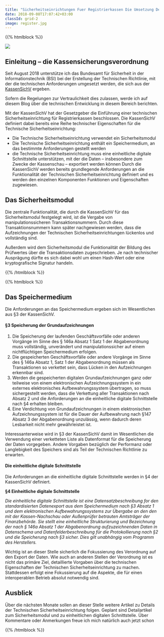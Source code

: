 ```yaml
---
title: "Sicherheitseinrichtungen Fuer Registrierkassen Die Umsetzung Der Kassensichv Aus Technischer Sicht"
date: 2018-09-08T17:07:42+03:00
classId: grid-2
image: register.jpg
---
```


{{% htmlblock %}}

![](/images/register.jpg)

## Einleitung – die Kassensicherungsverordnung
Seit August 2018 unterstütze ich das Bundesamt für Sicherheit in der Informationstechnik (BSI) bei der Erstellung der Technischen Richtlinie, mit der die technischen Anforderungen umgesetzt werden, die sich aus der [KassenSichV](http://www.bundesrat.de/drs.html?id=487-17) ergeben.

Sofern die Regelungen zur Vertraulichkeit dies zulassen, werde ich auf diesem Blog über die technischen Entwicklung in diesem Bereich berichten.

Mit der KassenSichV hat der Gesetzgeber die Einführung einer technischen Sicherheitseinrichtung für Registrierkassen beschlossen.
Die KassenSichV definiert dabei bereits eine Reihe technischer Eigenschaften für die Technische Sicherheitseinrichtung:

* Die Technische Sicherheitseinrichtung verwendet ein Sicherheitsmodul
* Die Technische Sicherheitseinrichtung enthält ein Speichermedium, an das bestimmte Anforderungen gestellt werden
* die Technische Sicherheitseinrichtung muss eine einheitliche digitale Schnittstelle unterstützen, mit der die Daten – insbesondere zum Zwecke der Kassenschau – exportiert werden können
Durch die KassenSichV werden bereits grundlegende Anforderungen an die Funktionalität der Technischen Sicherheitseinrichtung definiert und es werden den einzelnen Komponenten Funktionen und Eigenschaften zugewiesen.

## Das Sicherheitsmodul
Die zentrale Funktionalität, die durch die KassenSichV für das Sicherheitsmodul festgelegt wird, ist die Vergabe von manipulationssicheren Transaktionsnummern. Durch diese Transaktionsnummern kann später nachgewiesen werden, dass die Aufzeichnungen der Technischen Sicherheitseinrichtungen lückenlos und vollständig sind.

Außerdem wird dem Sicherheitsmodul die Funktionalität der Bildung des Prüfwertes über die Transaktionsdaten zugeschrieben. Je nach technischer Ausprägung dürfte es sich dabei wohl um einen Hash-Wert oder eine kryptografische Signatur handeln.

{{% /htmlblock %}}

{{% htmlblock %}}

## Das Speichermedium
Die Anforderungen an das Speichermedium ergeben sich im Wesentlichen aus §3 der KassenSichV.

#### §3 Speicherung der Grundaufzeichnungen
1. Die Speicherung der laufenden Geschäftsvorfälle oder anderen Vorgänge im Sinne des § 146a Absatz 1 Satz 1 der Abgabenordnung muss vollständig, unverändert und manipulationssicher auf einem nichtflüchtigen Speichermedium erfolgen.
2. Die gespeicherten Geschäftsvorfälle oder andere Vorgänge im Sinne des § 146a Absatz 1, Satz 1 der Abgabenordnung müssen als Transaktionen so verkettet sein, dass Lücken in den Aufzeichnungen erkennbar sind.
3. Werden die gespeicherten digitalen Grundaufzeichnungen ganz oder teilweise von einem elektronischen Aufzeichnungssystem in ein externes elektronisches Aufbewahrungssystem übertragen, so muss sichergestellt werden, dass die Verkettung aller Transaktionen nach Absatz 2 und die Anforderungen an die einheitliche digitale Schnittstelle nach §4 erhalten bleiben.
4. Eine Verdichtung von Grundaufzeichnungen in einem elektronischen Aufzeichnungssystem ist für die Dauer der Aufbewahrung nach §147 Absatz 3 der Abgabenordnung unzulässig, wenn dadurch deren Lesbarkeit nicht mehr gewährleistet ist.

Interessanterweise wird in §3 der KassenSichV damit im Wesentlichen die Verwendung einer verketteten Liste als Datenformat für die Speicherung der Daten vorgegeben. Andere Vorgaben bezüglich der Performanz oder Langlebigkeit des Speichers sind als Teil der Technischen Richtlinie zu erwarten.

#### Die einheitliche digitale Schnittstelle
Die Anforderungen an die einheitliche digitale Schnittstelle werden in §4 der KassenSichV definiert.

**§4 Einheitliche digitale Schnittstelle**

*Die einheitliche digitale Schnittstelle ist eine Datensatzbeschreibung for den standardisierten Datenexport aus dem Speichermedium nach §3 Absatz 1 und dem elektronischen Aufbewahrungssystems zur Übergabe an den den mit der Kassen-Nachschau oder Außenprüfer betrauten Amtsträger der Finanzbehörde. Sie stellt eine einheitliche Strukturierung und Bezeichnung der nach § 146a Absatz 1 der Abgabenordnung aufzuzeichnenden Daten in Datenschema und Datenfelderbeschreibung für die Protokollierung nach §2 und die Speicherung nach §3 sicher. Dies gilt unabhängig vom Programm des Herstellers.* 

Wichtig ist an dieser Stelle sicherlich die Fokussierung des Verordnung auf den Export der Daten. Wie auch an anderen Stellen der Verordnung ist es nicht das primäre Ziel, detaillierte Vorgaben über die technischen Eigenschaften der Technischen Sicherheitseinrichtung zu machen. Stattdessen erfolgt eine Fokussierung auf die Aspekte, die für einen interoperablen Betrieb absolut notwendig sind.

## Ausblick
Über die nächsten Monate sollen an dieser Stelle weitere Artikel zu Details der Technischen Sicherheitseinrichtung folgen. Geplant sind Detailartikel zum Sicherheitsmodul und zu einheitlichen digitalen Schnittstelle. Über Kommentare oder Anmerkungen freue ich mich natürlich auch jetzt schon

{{% /htmlblock %}}

